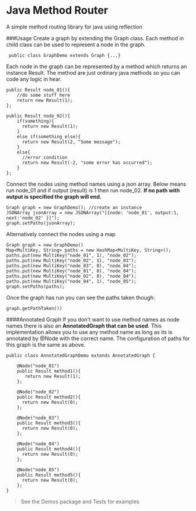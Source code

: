 Java Method Router
================

A simple method routing library for java using reflection


###Usage
Create a graph by extending the Graph class.
Each method in child class can be used to represent a node in the graph.

     public class GraphDemo extends Graph {...}

Each node in the graph can be represented by a method which returns an instance Result. The method are just ordinary java methods so you can code any logic in hear.

    public Result node_01(){
        //do some stuff here
        return new Result(1);
    };

    public Result node_02(){
        if(something){
          return new Result(1);
        }
        else if(something else){
          return new Result(2, "Some message");
        }
        else{
          //error condition
          return new Result(-2, "some error has occurred");
        }
    };

Connect the nodes using method names using a json array. Below means run node_01 and if output (result) is 1 then run node_02. **If no path with output is specified the graph will end.**

    Graph graph = new GraphDemo(); //create an instance
    JSONArray jsonArray = new JSONArray("[{node: 'node_01', output:1, next:'node_02' }]");
    graph.setPaths(jsonArray);

Alternatively connect the nodes using a map

    Graph graph = new GraphDemo()
    Map<MultiKey, String> paths = new HashMap<MultiKey, String>();
    paths.put(new MultiKey("node_01", 1), "node_02");
    paths.put(new MultiKey("node_02", 1), "node_03");
    paths.put(new MultiKey("node_03", 0), "node_04");
    paths.put(new MultiKey("node_01", 0), "node_04");
    paths.put(new MultiKey("node_02", 0), "node_04");
    paths.put(new MultiKey("node_04", 1), "node_05");
    graph.setPaths(paths);

Once the graph has run you can see the paths taken though:

    graph.getPathTaken())


####Annotated Graph
If you don't want to use method names as node names there is also an **AnnotatedGraph that can be used**. This implementation allows you to use any method name as long as its is annotated by @Node with the correct name. The configuration of paths for this graph is the same as above.

    public class AnnotatedGraphDemo extends AnnotatedGraph {

        @Node("node_01")
        public Result method1(){
           return new Result(1);
        };

        @Node("node_02")
        public Result method2(){
          return new Result(0);
        };

        @Node("node_03")
        public Result method3(){
          return new Result(0);
        };

        @Node("node_04")
        public Result method4(){
          return new Result(0);
        };

        @Node("node_05")
        public Result method5(){
          return new Result(0);
        };
    }


> See the Demos package and Tests for examples
